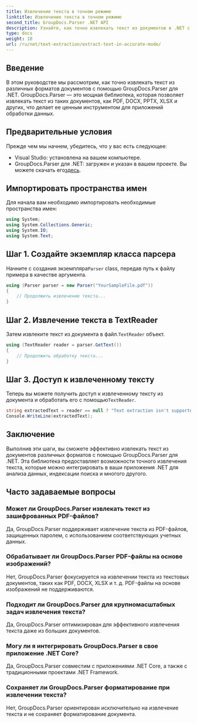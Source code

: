 ```yaml
---
title: Извлечение текста в точном режиме
linktitle: Извлечение текста в точном режиме
second_title: GroupDocs.Parser .NET API
description: Узнайте, как точно извлекать текст из документов в .NET с помощью GroupDocs.Parser для бесперебойной обработки данных.
type: docs
weight: 18
url: /ru/net/text-extraction/extract-text-in-accurate-mode/
---
```

## Введение
В этом руководстве мы рассмотрим, как точно извлекать текст из различных форматов документов с помощью GroupDocs.Parser для .NET. GroupDocs.Parser — это мощная библиотека, которая позволяет извлекать текст из таких документов, как PDF, DOCX, PPTX, XLSX и других, что делает ее ценным инструментом для приложений обработки данных.
## Предварительные условия
Прежде чем мы начнем, убедитесь, что у вас есть следующее:
- Visual Studio: установлена на вашем компьютере.
-  GroupDocs.Parser для .NET: загружен и указан в вашем проекте. Вы можете скачать его[здесь](https://releases.groupdocs.com/parser/net/).

## Импортировать пространства имен
Для начала вам необходимо импортировать необходимые пространства имен:
```csharp
using System;
using System.Collections.Generic;
using System.IO;
using System.Text;
```
## Шаг 1. Создайте экземпляр класса парсера
 Начните с создания экземпляра`Parser` class, передав путь к файлу примера в качестве аргумента.
```csharp
using (Parser parser = new Parser("YourSampleFile.pdf"))
{
    // Продолжить извлечение текста...
}
```
## Шаг 2. Извлечение текста в TextReader
 Затем извлеките текст из документа в файл.`TextReader` объект.
```csharp
using (TextReader reader = parser.GetText())
{
    // Продолжить обработку текста...
}
```
## Шаг 3. Доступ к извлеченному тексту
 Теперь вы можете получить доступ к извлеченному тексту из документа и обработать его с помощью`TextReader`.
```csharp
string extractedText = reader == null ? "Text extraction isn't supported" : reader.ReadToEnd();
Console.WriteLine(extractedText);
```

## Заключение
Выполнив эти шаги, вы сможете эффективно извлекать текст из документов различных форматов с помощью GroupDocs.Parser для .NET. Эта библиотека предоставляет возможности точного извлечения текста, которые можно интегрировать в ваши приложения .NET для анализа данных, индексации поиска и многого другого.

## Часто задаваемые вопросы
### Может ли GroupDocs.Parser извлекать текст из зашифрованных PDF-файлов?
Да, GroupDocs.Parser поддерживает извлечение текста из PDF-файлов, защищенных паролем, с использованием соответствующих учетных данных.
### Обрабатывает ли GroupDocs.Parser PDF-файлы на основе изображений?
Нет, GroupDocs.Parser фокусируется на извлечении текста из текстовых документов, таких как PDF, DOCX, XLSX и т. д. PDF-файлы на основе изображений не поддерживаются.
### Подходит ли GroupDocs.Parser для крупномасштабных задач извлечения текста?
Да, GroupDocs.Parser оптимизирован для эффективного извлечения текста даже из больших документов.
### Могу ли я интегрировать GroupDocs.Parser в свое приложение .NET Core?
Да, GroupDocs.Parser совместим с приложениями .NET Core, а также с традиционными проектами .NET Framework.
### Сохраняет ли GroupDocs.Parser форматирование при извлечении текста?
Нет, GroupDocs.Parser ориентирован исключительно на извлечение текста и не сохраняет форматирование документа.